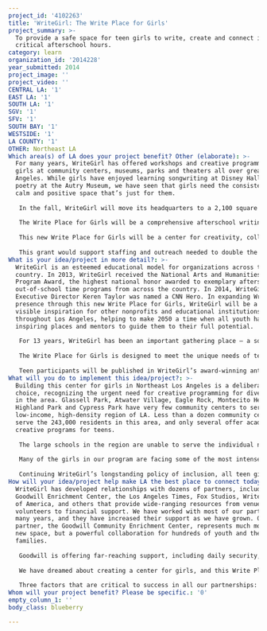 ```yaml
---
project_id: '4102263'
title: 'WriteGirl: The Write Place for Girls'
project_summary: >-
  To provide a safe space for teen girls to write, create and connect in
  critical afterschool hours.
category: learn
organization_id: '2014228'
year_submitted: 2014
project_image: ''
project_video: ''
CENTRAL LA: '1'
EAST LA: '1'
SOUTH LA: '1'
SGV: '1'
SFV: '1'
SOUTH BAY: '1'
WESTSIDE: '1'
LA COUNTY: '1'
OTHER: Northeast LA
Which area(s) of LA does your project benefit? Other (elaborate): >-
  For many years, WriteGirl has offered workshops and creative programming for
  girls at community centers, museums, parks and theaters all over greater Los
  Angeles. While girls have enjoyed learning songwriting at Disney Hall and
  poetry at the Autry Museum, we have seen that girls need the consistency of a
  calm and positive space that’s just for them.
   
   In the fall, WriteGirl will move its headquarters to a 2,100 square foot space in the new Goodwill Community Enrichment Center in Glassell Park, near downtown LA. This space will not only house the WriteGirl offices, but a large area will be built as a library and writing center for teen girls – a safe and exciting place where girls will want to connect and learn.
   
   The Write Place for Girls will be a comprehensive afterschool writing and college guidance program for teen girls, offering small group workshops, one-on-one mentoring, special guest speakers, innovative writing activities, film screenings, group discussions and quiet reading and writing time. All programming will be offered at no cost to participants. To implement this program we will conduct extensive outreach throughout Los Angeles, including students, parents/families and schools. WriteGirl will expand its volunteer base to provide ample mentors, as well as recruit and train additional staff members to manage programs and members, develop new curriculum and establish new community partnerships.
   
   This new Write Place for Girls will be a center for creativity, collaboration and community for LA teen girls. WriteGirl is about transformation. When girls are given the space, time and support to just be themselves and say what they feel, all the while surrounded by creative and dedicated mentors, they excel and their confidence soars. We know that this new space, and the exciting programming it will offer, will give girls a foundation for individual growth.
   
   This grant would support staffing and outreach needed to double the amount of programming hours WriteGirl offers. Girls in our Core Mentoring Program currently receive 10 hours of programming per month through group workshops and one-on-one mentoring. In contrast, the Write Place for Girls afterschool program will offer a minimum of 30 hours of group programming monthly, in addition to 90 hours of mentoring time. WriteGirl leverages the skills of hundreds of women writers to inspire teen writers, training them to lead workshops and mentor girls individually and in small groups.
What is your idea/project in more detail?: >-
  WriteGirl is an esteemed educational model for organizations across the
  country. In 2013, WriteGirl received the National Arts and Humanities Youth
  Program Award, the highest national honor awarded to exemplary afterschool and
  out-of-school time programs from across the country. In 2014, WriteGirl
  Executive Director Keren Taylor was named a CNN Hero. In expanding WriteGirl’s
  presence through this new Write Place for Girls, WriteGirl will be a more
  visible inspiration for other nonprofits and educational institutions
  throughout Los Angeles, helping to make 2050 a time when all youth have
  inspiring places and mentors to guide them to their full potential. 
   
   For 13 years, WriteGirl has been an important gathering place – a sort of town square for girls to connect with other girls, meet accomplished women and be inspired; a place to stand up for their ideas and ideals and most importantly, to celebrate their own unique voices and identities. Research supports that girls, who may be overly self-critical in the presence of teen boys and men, learn best from other girls and women. Girls learning in single-sex environments are more self-confident, have heightened career aspirations, develop broader interests, are more willing to accept challenges, engage in more leadership opportunities and embrace achievement in academics, the arts and sports.
   
   The Write Place for Girls is designed to meet the unique needs of teen girls, expanding on what WriteGirl has been building and refining for over a decade. We always keep it fun, fresh and creative, but at its core, WriteGirl is a rare and vital pathway for girls to find their way forward, to grow confident and clear in who they are, what they believe and how their ideas and choices matter, in their families, communities and in the world. The center will offer a lending library of books on writing as well as college entrance handbooks, special guest speakers, computer and internet access, specialized workshops in everything from resume-writing to novel writing clinics and field trips to LA landmarks. 
   
   Teen participants will be published in WriteGirl’s award-winning anthologies and on the WriteGirl blog. WriteGirl teens are increasingly published in many prominent outlets and featured as guest performers throughout the greater Los Angeles region, from events sponsored by Mayor Eric Garcetti to public readings at Skylight Books, the Los Angeles Public Library and onstage at the Los Angeles Times Festival of Books.
What will you do to implement this idea/project?: >-
  Building this center for girls in Northeast Los Angeles is a deliberate
  choice, recognizing the urgent need for creative programming for diverse youth
  in the area. Glassell Park, Atwater Village, Eagle Rock, Montecito Heights,
  Highland Park and Cypress Park have very few community centers to serve this
  low-income, high-density region of LA. Less than a dozen community centers
  serve the 243,000 residents in this area, and only several offer academic and
  creative programs for teens.
   
   The large schools in the region are unable to serve the individual needs of teen girls, such as offering specific college application and financial aid assistance, help with family or emotional challenges or even academic and literacy skill development. Guidance counselors, charged with facilitating the college application process, often are assigned hundreds of students, prohibiting access to higher education. 
   
   Many of the girls in our program are facing some of the most intense challenges a teen girl can face, such as pregnancy, incarceration, unstable home environments, clinical depression, suicide attempts and homelessness. WriteGirl provides a sanctuary and positive atmosphere that builds skills and confidence, sending girls into the world with the tools to succeed. WriteGirl fosters a powerful intercultural exchange among ethnically and economically diverse participants, allowing unique cross-generational relationships to develop between girls and women who would otherwise never meet. 
   
   Continuing WriteGirl’s longstanding policy of inclusion, all teen girls in Los Angeles County will be welcome to participate at workshops and events. The Write Place for Girls program will make a focused effort to enroll girls specifically from Northeast Los Angeles communities in a roughly five-mile radius of the Goodwill Enrichment Center. WriteGirl will have a greater opportunity to connect with parents and the surrounding community as this unique space offers many family-friendly amenities, including ample parking and a cafe, that will make parents feel welcome to wait while their girls participate in program activities.
How will your idea/project help make LA the best place to connect today? In LA2050?: >-
  WriteGirl has developed relationships with dozens of partners, including the
  Goodwill Enrichment Center, the Los Angeles Times, Fox Studios, Writers Guild
  of America, and others that provide wide-ranging resources from venues to
  volunteers to financial support. We have worked with most of our partners for
  many years, and they have increased their support as we have grown. Our newest
  partner, the Goodwill Community Enrichment Center, represents much more than a
  new space, but a powerful collaboration for hundreds of youth and their
  families.
   
   Goodwill is offering far-reaching support, including daily security, affordable onsite catering, meeting spaces, staff support and ample free parking for 400 vehicles. We haven’t even moved in yet and we are already collaborating with Goodwill by leading writing workshops at Goodwill sponsored youth events and bringing several WriteGirl events to the facility.
   
   We have dreamed about creating a center for girls, and this Write Place for Girls center will allow us to fulfill that vision. The move will be more than just a physical one. It signifies an important next step in our organization’s development and exemplifies the kind of partnerships we hope to cultivate in the future. This move symbolizes what we’ve strived so hard to achieve and it illustrates the trajectory of our growth.
   
   Three factors that are critical to success in all our partnerships: 1) Financial health in order to remain stable and support each other. 2) Similar values – for example, positivity and respect are key components in building community and successful programs. 3) Making decisions with an eye to the future, and having a shared vision for the health of Los Angeles. After all, 2050 is not that far away!
Whom will your project benefit? Please be specific.: '0'
empty_column_1: ''
body_class: blueberry

---
```

